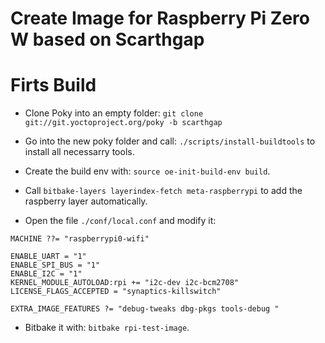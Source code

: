 # Create Image for Raspberry Pi Zero W based on Scarthgap

# Firts Build

- Clone Poky into an empty folder:
`git clone git://git.yoctoproject.org/poky -b scarthgap`

- Go into the new poky folder and call:
`./scripts/install-buildtools`
to install all necessarry tools.

- Create the build env with:
`source oe-init-build-env build`.

- Call `bitbake-layers layerindex-fetch meta-raspberrypi` to add the raspberry layer automatically.

- Open the file `./conf/local.conf` and modify it:
```bb
MACHINE ??= "raspberrypi0-wifi"

ENABLE_UART = "1"
ENABLE_SPI_BUS = "1"
ENABLE_I2C = "1"
KERNEL_MODULE_AUTOLOAD:rpi += "i2c-dev i2c-bcm2708"
LICENSE_FLAGS_ACCEPTED = "synaptics-killswitch"

EXTRA_IMAGE_FEATURES ?= "debug-tweaks dbg-pkgs tools-debug "
```

- Bitbake it with: `bitbake rpi-test-image`.
